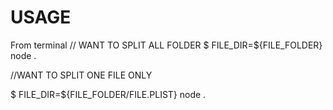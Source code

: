 # USAGE
From terminal 
// WANT TO SPLIT ALL FOLDER
$ FILE_DIR=${FILE_FOLDER} node .

//WANT TO SPLIT ONE FILE ONLY

$ FILE_DIR=${FILE_FOLDER/FILE.PLIST} node .
